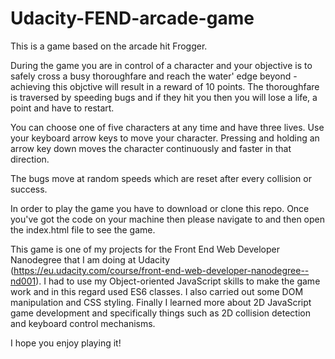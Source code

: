 # Udacity-FEND-arcade-game

This is a game based on the arcade hit Frogger.

During the game you are in control of a character and your objective is to safely cross a busy thoroughfare and reach the water' edge beyond - achieving this objctive will result in a reward of 10 points. The thoroughfare is traversed by speeding bugs and if they hit you then you will lose a life, a point and have to restart. 

You can choose one of five characters at any time and have three lives. Use your keyboard arrow keys to move your character. Pressing and holding an arrow key down moves the character continuously and faster in that direction.

The bugs move at random speeds which are reset after every collision or success.

In order to play the game you have to download or clone this repo. Once you've got the code on your machine then please navigate to and then open the index.html file to see the game.

This game is one of my projects for the Front End Web Developer Nanodegree that I am doing at Udacity (https://eu.udacity.com/course/front-end-web-developer-nanodegree--nd001). I had to use my Object-oriented JavaScript skills to make the game work and in this regard used ES6 classes. I also carried out some DOM manipulation and CSS styling. Finally I learned more about 2D JavaScript game development and specifically things such as 2D collision detection and keyboard control mechanisms.

I hope you enjoy playing it! 
